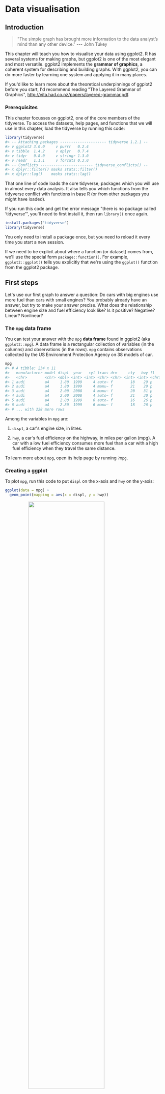 
# Data visualisation

## Introduction

> "The simple graph has brought more information to the data analyst’s mind 
> than any other device." --- John Tukey

This chapter will teach you how to visualise your data using ggplot2. R has several systems for making graphs, but ggplot2 is one of the most elegant and most versatile. ggplot2 implements the __grammar of graphics__, a coherent system for describing and building graphs. With ggplot2, you can do more faster by learning one system and applying it in many places.

If you'd like to learn more about the theoretical underpinnings of ggplot2 before you start, I'd recommend reading "The Layered Grammar of Graphics", <http://vita.had.co.nz/papers/layered-grammar.pdf>.

### Prerequisites

This chapter focusses on ggplot2, one of the core members of the tidyverse. To access the datasets, help pages, and functions that we will use in this chapter, load the tidyverse by running this code:


```r
library(tidyverse)
#> -- Attaching packages --------------------- tidyverse 1.2.1 --
#> v ggplot2 3.0.0     v purrr   0.2.4
#> v tibble  1.4.2     v dplyr   0.7.4
#> v tidyr   0.8.0     v stringr 1.3.0
#> v readr   1.1.1     v forcats 0.3.0
#> -- Conflicts ------------------------ tidyverse_conflicts() --
#> x dplyr::filter() masks stats::filter()
#> x dplyr::lag()    masks stats::lag()
```

That one line of code loads the core tidyverse; packages which you will use in almost every data analysis. It also tells you which functions from the tidyverse conflict with functions in base R (or from other packages you might have loaded). 

If you run this code and get the error message "there is no package called ‘tidyverse’", you'll need to first install it, then run `library()` once again.


```r
install.packages("tidyverse")
library(tidyverse)
```

You only need to install a package once, but you need to reload it every time you start a new session.

If we need to be explicit about where a function (or dataset) comes from, we'll use the special form `package::function()`. For example, `ggplot2::ggplot()` tells you explicitly that we're using the `ggplot()` function from the ggplot2 package.

## First steps

Let's use our first graph to answer a question: Do cars with big engines use more fuel than cars with small engines? You probably already have an answer, but try to make your answer precise. What does the relationship between engine size and fuel efficiency look like? Is it positive? Negative? Linear? Nonlinear?

### The `mpg` data frame

You can test your answer with the `mpg` __data frame__ found in ggplot2 (aka  `ggplot2::mpg`). A data frame is a rectangular collection of variables (in the columns) and observations (in the rows). `mpg` contains observations collected by the US Environment Protection Agency on 38 models of car. 


```r
mpg
#> # A tibble: 234 x 11
#>   manufacturer model displ  year   cyl trans drv     cty   hwy fl    class
#>   <chr>        <chr> <dbl> <int> <int> <chr> <chr> <int> <int> <chr> <chr>
#> 1 audi         a4     1.80  1999     4 auto~ f        18    29 p     comp~
#> 2 audi         a4     1.80  1999     4 manu~ f        21    29 p     comp~
#> 3 audi         a4     2.00  2008     4 manu~ f        20    31 p     comp~
#> 4 audi         a4     2.00  2008     4 auto~ f        21    30 p     comp~
#> 5 audi         a4     2.80  1999     6 auto~ f        16    26 p     comp~
#> 6 audi         a4     2.80  1999     6 manu~ f        18    26 p     comp~
#> # ... with 228 more rows
```

Among the variables in `mpg` are:

1. `displ`, a car's engine size, in litres.

1. `hwy`, a car's fuel efficiency on the highway, in miles per gallon (mpg). 
  A car with a low fuel efficiency consumes more fuel than a car with a high 
  fuel efficiency when they travel the same distance. 

To learn more about `mpg`, open its help page by running `?mpg`.

### Creating a ggplot

To plot `mpg`, run this code to put `displ` on the x-axis and `hwy` on the y-axis:


```r
ggplot(data = mpg) + 
  geom_point(mapping = aes(x = displ, y = hwy))
```

<img src="visualize_files/figure-html/unnamed-chunk-4-1.png" width="70%" style="display: block; margin: auto;" />

The plot shows a negative relationship between engine size (`displ`) and fuel efficiency (`hwy`). In other words, cars with big engines use more fuel. Does this confirm or refute your hypothesis about fuel efficiency and engine size?

With ggplot2, you begin a plot with the function `ggplot()`. `ggplot()` creates a coordinate system that you can add layers to. The first argument of `ggplot()` is the dataset to use in the graph. So `ggplot(data = mpg)` creates an empty graph, but it's not very interesting so I'm not going to show it here.

You complete your graph by adding one or more layers to `ggplot()`. The function `geom_point()` adds a layer of points to your plot, which creates a scatterplot. ggplot2 comes with many geom functions that each add a different type of layer to a plot. You'll learn a whole bunch of them throughout this chapter.

Each geom function in ggplot2 takes a `mapping` argument. This defines how variables in your dataset are mapped to visual properties. The `mapping` argument is always paired with `aes()`, and the `x` and `y` arguments of `aes()` specify which variables to map to the x and y axes. ggplot2 looks for the mapped variable in the `data` argument, in this case, `mpg`.

### A graphing template

Let's turn this code into a reusable template for making graphs with ggplot2. To make a graph, replace the bracketed sections in the code below with a dataset, a geom function, or a collection of mappings.


```r
ggplot(data = <DATA>) + 
  <GEOM_FUNCTION>(mapping = aes(<MAPPINGS>))
```

The rest of this chapter will show you how to complete and extend this template to make different types of graphs. We will begin with the `<MAPPINGS>` component.

### Exercises

1.  Run `ggplot(data = mpg)`. What do you see?

1.  How many rows are in `mpg`? How many columns?

1.  What does the `drv` variable describe?  Read the help for `?mpg` to find
    out.
     
1.  Make a scatterplot of `hwy` vs `cyl`.

1.  What happens if you make a scatterplot of `class` vs `drv`? Why is
    the plot not useful?

## Aesthetic mappings

> "The greatest value of a picture is when it forces us to notice what we
> never expected to see." --- John Tukey

In the plot below, one group of points (highlighted in red) seems to fall outside of the linear trend. These cars have a higher mileage than you might expect. How can you explain these cars? 

<img src="visualize_files/figure-html/unnamed-chunk-6-1.png" width="70%" style="display: block; margin: auto;" />

Let's hypothesize that the cars are hybrids. One way to test this hypothesis is to look at the `class` value for each car. The `class` variable of the `mpg` dataset classifies cars into groups such as compact, midsize, and SUV. If the outlying points are hybrids, they should be classified as compact cars or, perhaps, subcompact cars (keep in mind that this data was collected before hybrid trucks and SUVs became popular).

You can add a third variable, like `class`, to a two dimensional scatterplot by mapping it to an __aesthetic__. An aesthetic is a visual property of the objects in your plot. Aesthetics include things like the size, the shape, or the color of your points. You can display a point (like the one below) in different ways by changing the values of its aesthetic properties. Since we already use the word "value" to describe data, let's use the word "level" to describe aesthetic properties. Here we change the levels of a point's size, shape, and color to make the point small, triangular, or blue:

<img src="visualize_files/figure-html/unnamed-chunk-7-1.png" width="70%" style="display: block; margin: auto;" />

You can convey information about your data by mapping the aesthetics in your plot to the variables in your dataset. For example, you can map the colors of your points to the `class` variable to reveal the class of each car.


```r
ggplot(data = mpg) + 
  geom_point(mapping = aes(x = displ, y = hwy, color = class))
```

<img src="visualize_files/figure-html/unnamed-chunk-8-1.png" width="70%" style="display: block; margin: auto;" />

(If you prefer British English, like Hadley, you can use `colour` instead of `color`.)

To map an aesthetic to a variable, associate the name of the aesthetic to the name of the variable inside `aes()`. ggplot2 will automatically assign a unique level of the aesthetic (here a unique color) to each unique value of the variable, a process known as __scaling__. ggplot2 will also add a legend that explains which levels correspond to which values.

The colors reveal that many of the unusual points are two-seater cars. These cars don't seem like hybrids, and are, in fact, sports cars! Sports cars have large engines like SUVs and pickup trucks, but small bodies like midsize and compact cars, which improves their gas mileage. In hindsight, these cars were unlikely to be hybrids since they have large engines.

In the above example, we mapped `class` to the color aesthetic, but we could have mapped `class` to the size aesthetic in the same way. In this case, the exact size of each point would reveal its class affiliation. We get a _warning_ here, because mapping an unordered variable (`class`) to an ordered aesthetic (`size`) is not a good idea.


```r
ggplot(data = mpg) + 
  geom_point(mapping = aes(x = displ, y = hwy, size = class))
#> Warning: Using size for a discrete variable is not advised.
```

<img src="visualize_files/figure-html/unnamed-chunk-9-1.png" width="70%" style="display: block; margin: auto;" />

Or we could have mapped `class` to the _alpha_ aesthetic, which controls the transparency of the points, or the shape of the points.


```r
# Left
ggplot(data = mpg) + 
  geom_point(mapping = aes(x = displ, y = hwy, alpha = class))

# Right
ggplot(data = mpg) + 
  geom_point(mapping = aes(x = displ, y = hwy, shape = class))
```

<img src="visualize_files/figure-html/unnamed-chunk-10-1.png" width="50%" /><img src="visualize_files/figure-html/unnamed-chunk-10-2.png" width="50%" />

What happened to the SUVs? ggplot2 will only use six shapes at a time. By default, additional groups will go unplotted when you use the shape aesthetic.

For each aesthetic, you use `aes()` to associate the name of the aesthetic with a variable to display. The `aes()` function gathers together each of the aesthetic mappings used by a layer and passes them to the layer's mapping argument. The syntax highlights a useful insight about `x` and `y`: the x and y locations of a point are themselves aesthetics, visual properties that you can map to variables to display information about the data. 

Once you map an aesthetic, ggplot2 takes care of the rest. It selects a reasonable scale to use with the aesthetic, and it constructs a legend that explains the mapping between levels and values. For x and y aesthetics, ggplot2 does not create a legend, but it creates an axis line with tick marks and a label. The axis line acts as a legend; it explains the mapping between locations and values.

You can also _set_ the aesthetic properties of your geom manually. For example, we can make all of the points in our plot blue:


```r
ggplot(data = mpg) + 
  geom_point(mapping = aes(x = displ, y = hwy), color = "blue")
```

<img src="visualize_files/figure-html/unnamed-chunk-11-1.png" width="70%" style="display: block; margin: auto;" />

Here, the color doesn't convey information about a variable, but only changes the appearance of the plot. To set an aesthetic manually, set the aesthetic by name as an argument of your geom function; i.e. it goes _outside_ of `aes()`. You'll need to pick a level that makes sense for that aesthetic:

* The name of a color as a character string.

* The size of a point in mm.

* The shape of a point as a number, as shown in Figure \@ref(fig:shapes).

<div class="figure" style="text-align: center">
<img src="visualize_files/figure-html/shapes-1.png" alt="R has 25 built in shapes that are identified by numbers. There are some seeming duplicates: for example, 0, 15, and 22 are all squares. The difference comes from the interaction of the `colour` and `fill` aesthetics. The hollow shapes (0--14) have a border determined by `colour`; the solid shapes (15--18) are filled with `colour`; the filled shapes (21--24) have a border of `colour` and are filled with `fill`." width="75%" />
<p class="caption">(\#fig:shapes)R has 25 built in shapes that are identified by numbers. There are some seeming duplicates: for example, 0, 15, and 22 are all squares. The difference comes from the interaction of the `colour` and `fill` aesthetics. The hollow shapes (0--14) have a border determined by `colour`; the solid shapes (15--18) are filled with `colour`; the filled shapes (21--24) have a border of `colour` and are filled with `fill`.</p>
</div>

### Exercises

1.  What's gone wrong with this code? Why are the points not blue?

    
    ```r
    ggplot(data = mpg) + 
      geom_point(mapping = aes(x = displ, y = hwy, color = "blue"))
    ```
    
    <img src="visualize_files/figure-html/unnamed-chunk-12-1.png" width="70%" style="display: block; margin: auto;" />
    
1.  Which variables in `mpg` are categorical? Which variables are continuous? 
    (Hint: type `?mpg` to read the documentation for the dataset). How
    can you see this information when you run `mpg`?

1.  Map a continuous variable to `color`, `size`, and `shape`. How do
    these aesthetics behave differently for categorical vs. continuous
    variables? 
    
1.  What happens if you map the same variable to multiple aesthetics? 

1.  What does the `stroke` aesthetic do? What shapes does it work with?
    (Hint: use `?geom_point`)
    
1.  What happens if you map an aesthetic to something other than a variable 
    name, like `aes(colour = displ < 5)`?  

## Common problems

As you start to run R code, you're likely to run into problems. Don't worry --- it happens to everyone. I have been writing R code for years, and every day I still write code that doesn't work! 

Start by carefully comparing the code that you're running to the code in the book. R is extremely picky, and a misplaced character can make all the difference. Make sure that every `(` is matched with a `)` and every `"` is paired with another `"`. Sometimes you'll run the code and nothing happens. Check the left-hand of your console: if it's a `+`, it means that R doesn't think you've typed a complete expression and it's waiting for you to finish it. In this case, it's usually easy to start from scratch again by pressing ESCAPE to abort processing the current command.

One common problem when creating ggplot2 graphics is to put the `+` in the wrong place: it has to come at the end of the line, not the start. In other words, make sure you haven't accidentally written code like this:

```R
ggplot(data = mpg) 
+ geom_point(mapping = aes(x = displ, y = hwy))
```

If you're still stuck, try the help. You can get help about any R function by running `?function_name` in the console, or selecting the function name and pressing F1 in RStudio. Don't worry if the help doesn't seem that helpful - instead skip down to the examples and look for code that matches what you're trying to do.

If that doesn't help, carefully read the error message. Sometimes the answer will be buried there! But when you're new to R, the answer might be in the error message but you don't yet know how to understand it. Another great tool is Google: try googling the error message, as it's likely someone else has had the same problem, and has gotten help online.

## Facets

One way to add additional variables is with aesthetics. Another way, particularly useful for categorical variables, is to split your plot into __facets__, subplots that each display one subset of the data. 

To facet your plot by a single variable, use `facet_wrap()`. The first argument of `facet_wrap()` should be a formula, which you create with `~` followed by a variable name (here "formula" is the name of a data structure in R, not a synonym for "equation"). The variable that you pass to `facet_wrap()` should be discrete. 


```r
ggplot(data = mpg) + 
  geom_point(mapping = aes(x = displ, y = hwy)) + 
  facet_wrap(~ class, nrow = 2)
```

<img src="visualize_files/figure-html/unnamed-chunk-13-1.png" width="70%" style="display: block; margin: auto;" />

To facet your plot on the combination of two variables, add `facet_grid()` to your plot call. The first argument of `facet_grid()` is also a formula. This time the formula should contain two variable names separated by a `~`. 


```r
ggplot(data = mpg) + 
  geom_point(mapping = aes(x = displ, y = hwy)) + 
  facet_grid(drv ~ cyl)
```

<img src="visualize_files/figure-html/unnamed-chunk-14-1.png" width="70%" style="display: block; margin: auto;" />

If you prefer to not facet in the rows or columns dimension, use a `.` instead of a variable name, e.g. `+ facet_grid(. ~ cyl)`.

### Exercises

1.  What happens if you facet on a continuous variable?

1.  What do the empty cells in plot with `facet_grid(drv ~ cyl)` mean?
    How do they relate to this plot?
    
    
    ```r
    ggplot(data = mpg) + 
      geom_point(mapping = aes(x = drv, y = cyl))
    ```

1.  What plots does the following code make? What does `.` do?

    
    ```r
    ggplot(data = mpg) + 
      geom_point(mapping = aes(x = displ, y = hwy)) +
      facet_grid(drv ~ .)
    
    ggplot(data = mpg) + 
      geom_point(mapping = aes(x = displ, y = hwy)) +
      facet_grid(. ~ cyl)
    ```

1.  Take the first faceted plot in this section:

    
    ```r
    ggplot(data = mpg) + 
      geom_point(mapping = aes(x = displ, y = hwy)) + 
      facet_wrap(~ class, nrow = 2)
    ```
    
    What are the advantages to using faceting instead of the colour aesthetic?
    What are the disadvantages? How might the balance change if you had a 
    larger dataset?
    
1.  Read `?facet_wrap`. What does `nrow` do? What does `ncol` do? What other
    options control the layout of the individual panels? Why doesn't
    `facet_grid()` have `nrow` and `ncol` arguments?

1.  When using `facet_grid()` you should usually put the variable with more
    unique levels in the columns. Why?

## Geometric objects

How are these two plots similar? 

<img src="visualize_files/figure-html/unnamed-chunk-18-1.png" width="50%" /><img src="visualize_files/figure-html/unnamed-chunk-18-2.png" width="50%" />

Both plots contain the same x variable, the same y variable, and both describe the same data. But the plots are not identical. Each plot uses a different visual object to represent the data. In ggplot2 syntax, we say that they use different __geoms__.

A __geom__ is the geometrical object that a plot uses to represent data. People often describe plots by the type of geom that the plot uses. For example, bar charts use bar geoms, line charts use line geoms, boxplots use boxplot geoms, and so on. Scatterplots break the trend; they use the point geom. As we see above, you can use different geoms to plot the same data. The plot on the left uses the point geom, and the plot on the right uses the smooth geom, a smooth line fitted to the data. 

To change the geom in your plot, change the geom function that you add to `ggplot()`. For instance, to make the plots above, you can use this code:


```r
# left
ggplot(data = mpg) + 
  geom_point(mapping = aes(x = displ, y = hwy))

# right
ggplot(data = mpg) + 
  geom_smooth(mapping = aes(x = displ, y = hwy))
```

Every geom function in ggplot2 takes a `mapping` argument. However, not every aesthetic works with every geom. You could set the shape of a point, but you couldn't set the "shape" of a line. On the other hand, you _could_ set the linetype of a line. `geom_smooth()` will draw a different line, with a different linetype, for each unique value of the variable that you map to linetype.


```r
ggplot(data = mpg) + 
  geom_smooth(mapping = aes(x = displ, y = hwy, linetype = drv))
```

<img src="visualize_files/figure-html/unnamed-chunk-20-1.png" width="70%" style="display: block; margin: auto;" />

Here `geom_smooth()` separates the cars into three lines based on their `drv` value, which describes a car's drivetrain. One line describes all of the points with a `4` value, one line describes all of the points with an `f` value, and one line describes all of the points with an `r` value. Here, `4` stands for four-wheel drive, `f` for front-wheel drive, and `r` for rear-wheel drive.

If this sounds strange, we can make it more clear by overlaying the lines on top of the raw data and then coloring everything according to `drv`. 

<img src="visualize_files/figure-html/unnamed-chunk-21-1.png" width="70%" style="display: block; margin: auto;" />

Notice that this plot contains two geoms in the same graph! If this makes you excited, buckle up. In the next section, we will learn how to place multiple geoms in the same plot.

ggplot2 provides over 30 geoms, and extension packages provide even more (see <https://www.ggplot2-exts.org> for a sampling). The best way to get a comprehensive overview is the ggplot2 cheatsheet, which you can find at <http://rstudio.com/cheatsheets>. To learn more about any single geom, use help: `?geom_smooth`.

Many geoms, like `geom_smooth()`, use a single geometric object to display multiple rows of data. For these geoms, you can set the `group` aesthetic to a categorical variable to draw multiple objects. ggplot2 will draw a separate object for each unique value of the grouping variable. In practice, ggplot2 will automatically group the data for these geoms whenever you map an aesthetic to a discrete variable (as in the `linetype` example). It is convenient to rely on this feature because the group aesthetic by itself does not add a legend or distinguishing features to the geoms.


```r
ggplot(data = mpg) +
  geom_smooth(mapping = aes(x = displ, y = hwy))
              
ggplot(data = mpg) +
  geom_smooth(mapping = aes(x = displ, y = hwy, group = drv))
    
ggplot(data = mpg) +
  geom_smooth(
    mapping = aes(x = displ, y = hwy, color = drv),
    show.legend = FALSE
  )
```

<img src="visualize_files/figure-html/unnamed-chunk-22-1.png" width="33%" /><img src="visualize_files/figure-html/unnamed-chunk-22-2.png" width="33%" /><img src="visualize_files/figure-html/unnamed-chunk-22-3.png" width="33%" />

To display multiple geoms in the same plot, add multiple geom functions to `ggplot()`:


```r
ggplot(data = mpg) + 
  geom_point(mapping = aes(x = displ, y = hwy)) +
  geom_smooth(mapping = aes(x = displ, y = hwy))
```

<img src="visualize_files/figure-html/unnamed-chunk-23-1.png" width="70%" style="display: block; margin: auto;" />

This, however, introduces some duplication in our code. Imagine if you wanted to change the y-axis to display `cty` instead of `hwy`. You'd need to change the variable in two places, and you might forget to update one. You can avoid this type of repetition by passing a set of mappings to `ggplot()`. ggplot2 will treat these mappings as global mappings that apply to each geom in the graph.  In other words, this code will produce the same plot as the previous code:


```r
ggplot(data = mpg, mapping = aes(x = displ, y = hwy)) + 
  geom_point() + 
  geom_smooth()
```

If you place mappings in a geom function, ggplot2 will treat them as local mappings for the layer. It will use these mappings to extend or overwrite the global mappings _for that layer only_. This makes it possible to display different aesthetics in different layers.


```r
ggplot(data = mpg, mapping = aes(x = displ, y = hwy)) + 
  geom_point(mapping = aes(color = class)) + 
  geom_smooth()
```

<img src="visualize_files/figure-html/unnamed-chunk-25-1.png" width="70%" style="display: block; margin: auto;" />

You can use the same idea to specify different `data` for each layer. Here, our smooth line displays just a subset of the `mpg` dataset, the subcompact cars. The local data argument in `geom_smooth()` overrides the global data argument in `ggplot()` for that layer only.


```r
ggplot(data = mpg, mapping = aes(x = displ, y = hwy)) + 
  geom_point(mapping = aes(color = class)) + 
  geom_smooth(data = filter(mpg, class == "subcompact"), se = FALSE)
```

<img src="visualize_files/figure-html/unnamed-chunk-26-1.png" width="70%" style="display: block; margin: auto;" />

(You'll learn how `filter()` works in the next chapter: for now, just know that this command selects only the subcompact cars.)

### Exercises

1.  What geom would you use to draw a line chart? A boxplot? 
    A histogram? An area chart?

1.  Run this code in your head and predict what the output will look like.
    Then, run the code in R and check your predictions.
    
    
    ```r
    ggplot(data = mpg, mapping = aes(x = displ, y = hwy, color = drv)) + 
      geom_point() + 
      geom_smooth(se = FALSE)
    ```

1.  What does `show.legend = FALSE` do?  What happens if you remove it?  
    Why do you think I used it earlier in the chapter?

1.  What does the `se` argument to `geom_smooth()` do?


1.  Will these two graphs look different? Why/why not?

    
    ```r
    ggplot(data = mpg, mapping = aes(x = displ, y = hwy)) + 
      geom_point() + 
      geom_smooth()
    
    ggplot() + 
      geom_point(data = mpg, mapping = aes(x = displ, y = hwy)) + 
      geom_smooth(data = mpg, mapping = aes(x = displ, y = hwy))
    ```

1.  Recreate the R code necessary to generate the following graphs.
    
    <img src="visualize_files/figure-html/unnamed-chunk-29-1.png" width="50%" /><img src="visualize_files/figure-html/unnamed-chunk-29-2.png" width="50%" /><img src="visualize_files/figure-html/unnamed-chunk-29-3.png" width="50%" /><img src="visualize_files/figure-html/unnamed-chunk-29-4.png" width="50%" /><img src="visualize_files/figure-html/unnamed-chunk-29-5.png" width="50%" /><img src="visualize_files/figure-html/unnamed-chunk-29-6.png" width="50%" />

## Statistical transformations

Next, let's take a look at a bar chart. Bar charts seem simple, but they are interesting because they reveal something subtle about plots. Consider a basic bar chart, as drawn with `geom_bar()`. The following chart displays the total number of diamonds in the `diamonds` dataset, grouped by `cut`. The `diamonds` dataset comes in ggplot2 and contains information about ~54,000 diamonds, including the `price`, `carat`, `color`, `clarity`, and `cut` of each diamond. The chart shows that more diamonds are available with high quality cuts than with low quality cuts. 


```r
ggplot(data = diamonds) + 
  geom_bar(mapping = aes(x = cut))
```

<img src="visualize_files/figure-html/unnamed-chunk-30-1.png" width="70%" style="display: block; margin: auto;" />

On the x-axis, the chart displays `cut`, a variable from `diamonds`. On the y-axis, it displays count, but count is not a variable in `diamonds`! Where does count come from? Many graphs, like scatterplots, plot the raw values of your dataset. Other graphs, like bar charts, calculate new values to plot:

* bar charts, histograms, and frequency polygons bin your data 
  and then plot bin counts, the number of points that fall in each bin.

* smoothers fit a model to your data and then plot predictions from the
  model.

* boxplots compute a robust summary of the distribution and then display a 
  specially formatted box.

The algorithm used to calculate new values for a graph is called a __stat__, short for statistical transformation. The figure below describes how this process works with `geom_bar()`.

<img src="images/visualization-stat-bar.png" width="100%" style="display: block; margin: auto;" />

You can learn which stat a geom uses by inspecting the default value for the `stat` argument. For example, `?geom_bar` shows that the default value for `stat` is "count", which means that `geom_bar()` uses `stat_count()`. `stat_count()` is documented on the same page as `geom_bar()`, and if you scroll down you can find a section called "Computed variables". That describes how it computes two new variables: `count` and `prop`.

You can generally use geoms and stats interchangeably. For example, you can recreate the previous plot using `stat_count()` instead of `geom_bar()`:


```r
ggplot(data = diamonds) + 
  stat_count(mapping = aes(x = cut))
```

<img src="visualize_files/figure-html/unnamed-chunk-32-1.png" width="70%" style="display: block; margin: auto;" />

This works because every geom has a default stat; and every stat has a default geom. This means that you can typically use geoms without worrying about the underlying statistical transformation. There are three reasons you might need to use a stat explicitly:

1.  You might want to override the default stat. In the code below, I change 
    the stat of `geom_bar()` from count (the default) to identity. This lets 
    me map the height of the bars to the raw values of a $y$ variable. 
    Unfortunately when people talk about bar charts casually, they might be
    referring to this type of bar chart, where the height of the bar is already
    present in the data, or the previous bar chart where the height of the bar
    is generated by counting rows.
    
    
    ```r
    demo <- tribble(
      ~cut,         ~freq,
      "Fair",       1610,
      "Good",       4906,
      "Very Good",  12082,
      "Premium",    13791,
      "Ideal",      21551
    )
    
    ggplot(data = demo) +
      geom_bar(mapping = aes(x = cut, y = freq), stat = "identity")
    ```
    
    <img src="visualize_files/figure-html/unnamed-chunk-33-1.png" width="70%" style="display: block; margin: auto;" />
    
    (Don't worry that you haven't seen `<-` or `tribble()` before. You might be
    able to guess at their meaning from the context, and you'll learn exactly
    what they do soon!)

1.  You might want to override the default mapping from transformed variables
    to aesthetics. For example, you might want to display a bar chart of
    proportion, rather than count:
    
    
    ```r
    ggplot(data = diamonds) + 
      geom_bar(mapping = aes(x = cut, y = ..prop.., group = 1))
    ```
    
    <img src="visualize_files/figure-html/unnamed-chunk-34-1.png" width="70%" style="display: block; margin: auto;" />

    To find the variables computed by the stat, look for the help section
    titled "computed variables".
    
1.  You might want to draw greater attention to the statistical transformation
    in your code. For example, you might use `stat_summary()`, which
    summarises the y values for each unique x value, to draw 
    attention to the summary that you're computing:
    
    
    ```r
    ggplot(data = diamonds) + 
      stat_summary(
        mapping = aes(x = cut, y = depth),
        fun.ymin = min,
        fun.ymax = max,
        fun.y = median
      )
    ```
    
    <img src="visualize_files/figure-html/unnamed-chunk-35-1.png" width="70%" style="display: block; margin: auto;" />
    
ggplot2 provides over 20 stats for you to use. Each stat is a function, so you can get help in the usual way, e.g. `?stat_bin`. To see a complete list of stats, try the ggplot2 cheatsheet.

### Exercises

1.  What is the default geom associated with `stat_summary()`? How could
    you rewrite the previous plot to use that geom function instead of the 
    stat function?

1.  What does `geom_col()` do? How is it different to `geom_bar()`?

1.  Most geoms and stats come in pairs that are almost always used in 
    concert. Read through the documentation and make a list of all the 
    pairs. What do they have in common?

1.  What variables does `stat_smooth()` compute? What parameters control
    its behaviour?

1.  In our proportion bar chart, we need to set `group = 1`. Why? In other
    words what is the problem with these two graphs?
    
    
    ```r
    ggplot(data = diamonds) + 
      geom_bar(mapping = aes(x = cut, y = ..prop..))
    ggplot(data = diamonds) + 
      geom_bar(mapping = aes(x = cut, fill = color, y = ..prop..))
    ```
  

## Position adjustments

There's one more piece of magic associated with bar charts. You can colour a bar chart using either the `colour` aesthetic, or, more usefully, `fill`:


```r
ggplot(data = diamonds) + 
  geom_bar(mapping = aes(x = cut, colour = cut))
ggplot(data = diamonds) + 
  geom_bar(mapping = aes(x = cut, fill = cut))
```

<img src="visualize_files/figure-html/unnamed-chunk-37-1.png" width="50%" /><img src="visualize_files/figure-html/unnamed-chunk-37-2.png" width="50%" />

Note what happens if you map the fill aesthetic to another variable, like `clarity`: the bars are automatically stacked. Each colored rectangle represents a combination of `cut` and `clarity`.


```r
ggplot(data = diamonds) + 
  geom_bar(mapping = aes(x = cut, fill = clarity))
```

<img src="visualize_files/figure-html/unnamed-chunk-38-1.png" width="70%" style="display: block; margin: auto;" />

The stacking is performed automatically by the __position adjustment__ specified by the `position` argument. If you don't want a stacked bar chart, you can use one of three other options: `"identity"`, `"dodge"` or `"fill"`.

*   `position = "identity"` will place each object exactly where it falls in 
    the context of the graph. This is not very useful for bars, because it
    overlaps them. To see that overlapping we either need to make the bars
    slightly transparent by setting `alpha` to a small value, or completely
    transparent by setting `fill = NA`.
    
    
    ```r
    ggplot(data = diamonds, mapping = aes(x = cut, fill = clarity)) + 
      geom_bar(alpha = 1/5, position = "identity")
    ggplot(data = diamonds, mapping = aes(x = cut, colour = clarity)) + 
      geom_bar(fill = NA, position = "identity")
    ```
    
    <img src="visualize_files/figure-html/unnamed-chunk-39-1.png" width="50%" /><img src="visualize_files/figure-html/unnamed-chunk-39-2.png" width="50%" />
    
    The identity position adjustment is more useful for 2d geoms, like points,
    where it is the default.
    
*   `position = "fill"` works like stacking, but makes each set of stacked bars
    the same height. This makes it easier to compare proportions across 
    groups.

    
    ```r
    ggplot(data = diamonds) + 
      geom_bar(mapping = aes(x = cut, fill = clarity), position = "fill")
    ```
    
    <img src="visualize_files/figure-html/unnamed-chunk-40-1.png" width="70%" style="display: block; margin: auto;" />

*   `position = "dodge"` places overlapping objects directly _beside_ one 
    another. This makes it easier to compare individual values.

    
    ```r
    ggplot(data = diamonds) + 
      geom_bar(mapping = aes(x = cut, fill = clarity), position = "dodge")
    ```
    
    <img src="visualize_files/figure-html/unnamed-chunk-41-1.png" width="70%" style="display: block; margin: auto;" />

There's one other type of adjustment that's not useful for bar charts, but it can be very useful for scatterplots. Recall our first scatterplot. Did you notice that the plot displays only 126 points, even though there are 234 observations in the dataset?

<img src="visualize_files/figure-html/unnamed-chunk-42-1.png" width="70%" style="display: block; margin: auto;" />

The values of `hwy` and `displ` are rounded so the points appear on a grid and many points overlap each other. This problem is known as __overplotting__. This arrangement makes it hard to see where the mass of the data is. Are the data points spread equally throughout the graph, or is there one special combination of `hwy` and `displ` that contains 109 values? 

You can avoid this gridding by setting the position adjustment to "jitter".  `position = "jitter"` adds a small amount of random noise to each point. This spreads the points out because no two points are likely to receive the same amount of random noise.


```r
ggplot(data = mpg) + 
  geom_point(mapping = aes(x = displ, y = hwy), position = "jitter")
```

<img src="visualize_files/figure-html/unnamed-chunk-43-1.png" width="70%" style="display: block; margin: auto;" />

Adding randomness seems like a strange way to improve your plot, but while it makes your graph less accurate at small scales, it makes your graph _more_ revealing at large scales. Because this is such a useful operation, ggplot2 comes with a shorthand for `geom_point(position = "jitter")`: `geom_jitter()`.

To learn more about a position adjustment, look up the help page associated with each adjustment: `?position_dodge`, `?position_fill`, `?position_identity`, `?position_jitter`, and `?position_stack`.

### Exercises

1.  What is the problem with this plot? How could you improve it?

    
    ```r
    ggplot(data = mpg, mapping = aes(x = cty, y = hwy)) + 
      geom_point()
    ```
    
    <img src="visualize_files/figure-html/unnamed-chunk-44-1.png" width="70%" style="display: block; margin: auto;" />

1.  What parameters to `geom_jitter()` control the amount of jittering?

1.  Compare and contrast `geom_jitter()` with `geom_count()`.

1.  What's the default position adjustment for `geom_boxplot()`? Create
    a visualisation of the `mpg` dataset that demonstrates it.

## Coordinate systems

Coordinate systems are probably the most complicated part of ggplot2. The default coordinate system is the Cartesian coordinate system where the x and y positions act independently to determine the location of each point. There are a number of other coordinate systems that are occasionally helpful.

*   `coord_flip()` switches the x and y axes. This is useful (for example),
    if you want horizontal boxplots. It's also useful for long labels: it's
    hard to get them to fit without overlapping on the x-axis.
    
    
    ```r
    ggplot(data = mpg, mapping = aes(x = class, y = hwy)) + 
      geom_boxplot()
    ggplot(data = mpg, mapping = aes(x = class, y = hwy)) + 
      geom_boxplot() +
      coord_flip()
    ```
    
    <img src="visualize_files/figure-html/unnamed-chunk-45-1.png" width="50%" /><img src="visualize_files/figure-html/unnamed-chunk-45-2.png" width="50%" />

*   `coord_quickmap()` sets the aspect ratio correctly for maps. This is very
    important if you're plotting spatial data with ggplot2 (which unfortunately
    we don't have the space to cover in this book).

    
    ```r
    nz <- map_data("nz")
    
    ggplot(nz, aes(long, lat, group = group)) +
      geom_polygon(fill = "white", colour = "black")
    
    ggplot(nz, aes(long, lat, group = group)) +
      geom_polygon(fill = "white", colour = "black") +
      coord_quickmap()
    ```
    
    <img src="visualize_files/figure-html/unnamed-chunk-46-1.png" width="50%" /><img src="visualize_files/figure-html/unnamed-chunk-46-2.png" width="50%" />

*   `coord_polar()` uses polar coordinates. Polar coordinates reveal an 
    interesting connection between a bar chart and a Coxcomb chart.
    
    
    ```r
    bar <- ggplot(data = diamonds) + 
      geom_bar(
        mapping = aes(x = cut, fill = cut), 
        show.legend = FALSE,
        width = 1
      ) + 
      theme(aspect.ratio = 1) +
      labs(x = NULL, y = NULL)
    
    bar + coord_flip()
    bar + coord_polar()
    ```
    
    <img src="visualize_files/figure-html/unnamed-chunk-47-1.png" width="50%" /><img src="visualize_files/figure-html/unnamed-chunk-47-2.png" width="50%" />

### Exercises

1.  Turn a stacked bar chart into a pie chart using `coord_polar()`.

1.  What does `labs()` do? Read the documentation.

1.  What's the difference between `coord_quickmap()` and `coord_map()`?

1.  What does the plot below tell you about the relationship between city
    and highway mpg? Why is `coord_fixed()` important? What does 
    `geom_abline()` do?
    
    
    ```r
    ggplot(data = mpg, mapping = aes(x = cty, y = hwy)) +
      geom_point() + 
      geom_abline() +
      coord_fixed()
    ```
    
    <img src="visualize_files/figure-html/unnamed-chunk-48-1.png" width="50%" style="display: block; margin: auto;" />

## The layered grammar of graphics

In the previous sections, you learned much more than how to make scatterplots, bar charts, and boxplots. You learned a foundation that you can use to make _any_ type of plot with ggplot2. To see this, let's add position adjustments, stats, coordinate systems, and faceting to our code template:

```
ggplot(data = <DATA>) + 
  <GEOM_FUNCTION>(
     mapping = aes(<MAPPINGS>),
     stat = <STAT>, 
     position = <POSITION>
  ) +
  <COORDINATE_FUNCTION> +
  <FACET_FUNCTION>
```

Our new template takes seven parameters, the bracketed words that appear in the template. In practice, you rarely need to supply all seven parameters to make a graph because ggplot2 will provide useful defaults for everything except the data, the mappings, and the geom function.

The seven parameters in the template compose the grammar of graphics, a formal system for building plots. The grammar of graphics is based on the insight that you can uniquely describe _any_ plot as a combination of a dataset, a geom, a set of mappings, a stat, a position adjustment, a coordinate system, and a faceting scheme. 

To see how this works, consider how you could build a basic plot from scratch: you could start with a dataset and then transform it into the information that you want to display (with a stat).

<img src="images/visualization-grammar-1.png" width="100%" style="display: block; margin: auto;" />

Next, you could choose a geometric object to represent each observation in the transformed data. You could then use the aesthetic properties of the geoms to represent variables in the data. You would map the values of each variable to the levels of an aesthetic.

<img src="images/visualization-grammar-2.png" width="100%" style="display: block; margin: auto;" />

You'd then select a coordinate system to place the geoms into. You'd use the location of the objects (which is itself an aesthetic property) to display the values of the x and y variables. At that point, you would have a complete graph, but you could further adjust the positions of the geoms within the coordinate system (a position adjustment) or split the graph into subplots (faceting). You could also extend the plot by adding one or more additional layers, where each additional layer uses a dataset, a geom, a set of mappings, a stat, and a position adjustment.

<img src="images/visualization-grammar-3.png" width="100%" style="display: block; margin: auto;" />

You could use this method to build _any_ plot that you imagine. In other words, you can use the code template that you've learned in this chapter to build hundreds of thousands of unique plots.
